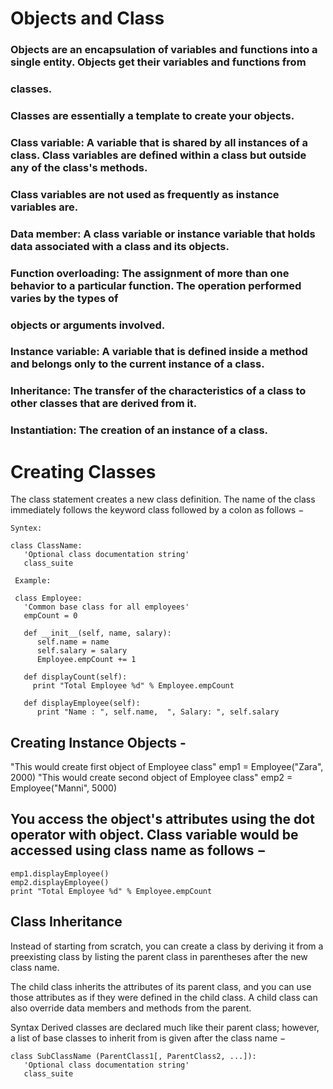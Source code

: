 # Objects and Class

### Objects are an encapsulation of variables and functions into a single entity. Objects get their variables and functions from 
### classes.
### Classes are essentially a template to create your objects.

### Class variable: A variable that is shared by all instances of a class. Class variables are defined within a class but outside any of the class's methods.
### Class variables are not used as frequently as instance variables are.

### Data member: A class variable or instance variable that holds data associated with a class and its objects.

### Function overloading: The assignment of more than one behavior to a particular function. The operation performed varies by the types of 
### objects or arguments involved.

### Instance variable: A variable that is defined inside a method and belongs only to the current instance of a class.

### Inheritance: The transfer of the characteristics of a class to other classes that are derived from it.

### Instantiation: The creation of an instance of a class.

# Creating Classes
The class statement creates a new class definition. The name of the class immediately follows the keyword class followed by a colon as
follows −
```
Syntex:

class ClassName:
   'Optional class documentation string'
   class_suite
  
 Example:
 
 class Employee:
   'Common base class for all employees'
   empCount = 0

   def __init__(self, name, salary):
      self.name = name
      self.salary = salary
      Employee.empCount += 1
   
   def displayCount(self):
     print "Total Employee %d" % Employee.empCount

   def displayEmployee(self):
      print "Name : ", self.name,  ", Salary: ", self.salary
```

## Creating Instance Objects -
   
 "This would create first object of Employee class"
emp1 = Employee("Zara", 2000)
"This would create second object of Employee class"
emp2 = Employee("Manni", 5000)


## You access the object's attributes using the dot operator with object. Class variable would be accessed using class name as follows −
```
emp1.displayEmployee()
emp2.displayEmployee()
print "Total Employee %d" % Employee.empCount
```

## Class Inheritance
Instead of starting from scratch, you can create a class by deriving it from a preexisting class by listing the parent class
in parentheses after the new class name.

The child class inherits the attributes of its parent class, and you can use those attributes as if they were defined in the child class.
A child class can also override data members and methods from the parent.


Syntax
Derived classes are declared much like their parent class; however, a list of base classes to inherit from is given after the class name −
```
class SubClassName (ParentClass1[, ParentClass2, ...]):
   'Optional class documentation string'
   class_suite
```
